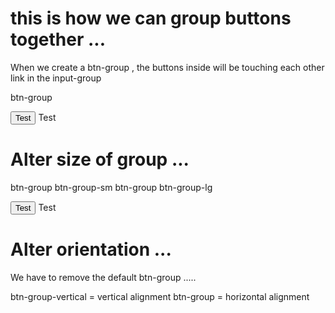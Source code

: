 # this is how we can group buttons together ... 

When we create a btn-group , the buttons inside will be touching each other link in the input-group 

btn-group 


   <div class="btn-group">
    <button class="btn btn-outline-primary active" aria-pressed="true" data-bs-toggle="button">Test</button>
    <a class="btn btn-primary disabled">Test</a>
  </div>

# Alter size of group ...
btn-group btn-group-sm
btn-group btn-group-lg

  <div class="btn-group btn-group-lg">
    <button class="btn btn-outline-primary active" aria-pressed="true" data-bs-toggle="button">Test</button>
    <a class="btn btn-primary disabled">Test</a>
  </div>

# Alter orientation ... 
We have to remove the default btn-group .....

btn-group-vertical    = vertical alignment 
btn-group             = horizontal alignment




